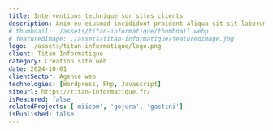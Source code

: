 ```yaml
---
title: Interventions technique sur sites clients
description: Anim eu eiusmod incididunt proident aliqua sit sit laborum. Adipisicing ullamco do fugiat duis reprehenderit deserunt eiusmod quis aliquip elit pariatur.
# thumbnail: ./assets/titan-informatique/thumbnail.webp
# featuredImage: ./assets/titan-informatique/featuredImage.jpg
logo: ./assets/titan-informatique/logo.png
client: Titan Informatique
category: Creation site web
date: 2024-10-01
clientSector: Agence web
technologies: [Wordpress, Php, Javascript]
siteurl: https://titan-informatique.fr/
isFeatured: false
relatedProjects: ['miicom', 'gojura', 'gastini']
isPublished: false
---
```

